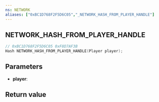 ```yaml
---
ns: NETWORK
aliases: ["0xBC1D768F2F5D6C05","_NETWORK_HASH_FROM_PLAYER_HANDLE"]
---
```

## NETWORK_HASH_FROM_PLAYER_HANDLE

```c
// 0xBC1D768F2F5D6C05 0xF8D7AF3B
Hash NETWORK_HASH_FROM_PLAYER_HANDLE(Player player);
```


## Parameters
* **player**: 

## Return value

